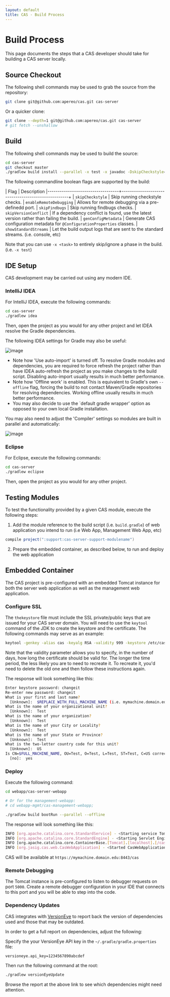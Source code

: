 ```yaml
---
layout: default
title: CAS - Build Process
---
```


# Build Process

This page documents the steps that a CAS developer should take for building a CAS server locally.

## Source Checkout

The following shell commands may be used to grab the source from the repository:

```bash
git clone git@github.com:apereo/cas.git cas-server
```

Or a quicker clone:

```bash
git clone --depth=1 git@github.com:apereo/cas.git cas-server
# git fetch --unshallow
```

## Build

The following shell commands may be used to build the source:

```bash
cd cas-server
git checkout master
./gradlew build install --parallel -x test -x javadoc -DskipCheckstyle=true -DskipFindbugs=true
```

The following commandline boolean flags are supported by the build:

| Flag                              | Description
|-----------------------------------+----------------------------------------------------+
| `skipCheckstyle`                  | Skip running checkstyle checks.
| `enableRemoteDebugging`           | Allows for remote debugging via a pre-definedd port.
| `skipFindbugs`                    | Skip running findbugs checks.
| `skipVersionConflict`             | If a dependency conflict is found, use the latest version rather than failing the build.
| `genConfigMetadata`               | Generate CAS configuration metadata for `@ConfigurationProperties` classes.
| `showStandardStreams`             | Let the build output logs that are sent to the standard streams. (i.e. console, etc)


Note that you can use `-x <task>` to entirely skip/ignore a phase in the build. (i.e. `-x test`)

## IDE Setup

CAS development may be carried out using any modern IDE. 

### IntelliJ IDEA

For IntelliJ IDEA, execute the following commands:

```bash
cd cas-server
./gradlew idea
```

Then, open the project as you would for any other project and let IDEA resolve the Gradle dependencies. 

The following IDEA settings for Gradle may also be useful:

![image](https://cloud.githubusercontent.com/assets/1205228/23250938/68e0b7ac-f9c0-11e6-9ce1-cb1fae07c6ae.png)

- Note how 'Use auto-import' is turned off. To resolve Gradle modules and dependencies, you are required to force refresh the project rather than have IDEA auto-refresh the project as you make changes to the build script. Disabling auto-import usually results in much better performance.
- Note how 'Offline work' is enabled. This is equivalent to Gradle's own `--offline` flag, forcing the build to not contact Maven/Gradle repositories for resolving dependencies. Working offline usually results in much better performance.
- You may also decide to use the `default gradle wrapper' option as opposed to your own local Gradle installation. 

You may also need to adjust the 'Compiler' settings so modules are built in parallel and automatically:

![image](https://cloud.githubusercontent.com/assets/1205228/23251099/31d8f250-f9c1-11e6-9ca1-64489bc1a948.png)

### Eclipse

For Eclipse, execute the following commands:

```bash
cd cas-server
./gradlew eclipse
```

Then, open the project as you would for any other project. 

## Testing Modules

To test the functionality provided by a given CAS module, execute the following steps:

1. Add the module reference to the build script (i.e. `build.gradle`) of web application you intend to run (i.e Web App, Management Web App, etc)

```gradle
compile project(":support:cas-server-support-modulename")
```

2. Prepare the embedded container, as described below, to run and deploy the web application

## Embedded Container

The CAS project is pre-configured with an embedded Tomcat instance for both the server web application as well as the management web application.

### Configure SSL

The `thekeystore` file must include the SSL private/public keys that are issued for your CAS server domain. You will need to use the `keytool` command of the JDK to create the keystore and the certificate. The following commands may serve as an example:

```bash
keytool -genkey -alias cas -keyalg RSA -validity 999 -keystore /etc/cas/thekeystore
```

Note that the validity parameter allows you to specify, in the number of days, how long the certificate should be valid for. The longer the time period, the less likely you are to need to recreate it. To recreate it, you'd need to delete the old one and then follow these instructions again.

The response will look something like this:

```bash
Enter keystore password: changeit
Re-enter new password: changeit
What is your first and last name?
  [Unknown]:  $REPLACE_WITH_FULL_MACHINE_NAME (i.e. mymachine.domain.edu)
What is the name of your organizational unit?
  [Unknown]:  Test
What is the name of your organization?
  [Unknown]:  Test
What is the name of your City or Locality?
  [Unknown]:  Test
What is the name of your State or Province?
  [Unknown]:  Test
What is the two-letter country code for this unit?
  [Unknown]:  US
Is CN=$FULL_MACHINE_NAME, OU=Test, O=Test, L=Test, ST=Test, C=US correct?
  [no]:  yes
```

### Deploy

Execute the following command:

```bash
cd webapp/cas-server-webapp

# Or for the management-webapp:
# cd webapp-mgmt/cas-management-webapp;

./gradlew build bootRun --parallel --offline
```

The response will look something like this:

```bash
INFO [org.apache.catalina.core.StandardService] - <Starting service Tomcat>
INFO [org.apache.catalina.core.StandardEngine] - <Starting Servlet Engine: Apache Tomcat/x.y.z>
INFO [org.apache.catalina.core.ContainerBase.[Tomcat].[localhost].[/cas]] - <Initializing Spring embedded WebApplicationContext>
INFO [org.jasig.cas.web.CasWebApplication] - <Started CasWebApplication in 21.485 seconds (JVM running for 22.895)>
```

CAS will be available at `https://mymachine.domain.edu:8443/cas`

### Remote Debugging

The Tomcat instance is pre-configured to listen to debugger requests on port `5000`. Create a remote debugger 
configuration in your IDE that connects to this port and you will be able to step into the code.

### Dependency Updates

CAS integrates with [VersionEye](https://www.versioneye.com/user/projects/5677b4a5107997002d00131b) to 
report back the version of dependencies used and those that may be outdated.

In order to get a full report on dependencies, adjust the following:

Specify the your VersionEye API key in the `~/.gradle/gradle.properties` file:

```properties
versioneye.api_key=1234567890abcdef
```

Then run the following command at the root:

```bash
./gradlew versionEyeUpdate
```

Browse the report at the above link to see which dependencies might need attention. 
